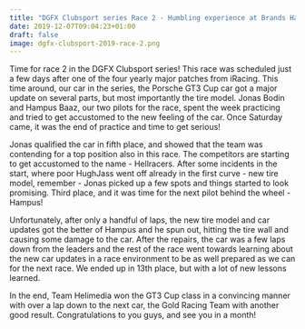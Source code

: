 ```yaml
---
title: "DGFX Clubsport series Race 2 - Humbling experience at Brands Hatch"
date: 2019-12-07T09:04:23+01:00
draft: false
image: dgfx-clubsport-2019-race-2.png
---
```



Time for race 2 in the DGFX Clubsport series! This race was scheduled just a few days after one of the four yearly major patches from iRacing. This time around, our car in the series, the Porsche GT3 Cup car got a major update on several parts, but most importantly the tire model. Jonas Bodin and Hampus Baaz, our two pilots for the race, spent the week practicing and tried to get accustomed to the new feeling of the car. Once Saturday came, it was the end of practice and time to get serious!

Jonas qualified the car in fifth place, and showed that the team was contending for a top position also in this race. The competitors are starting to get accustomed to the name - Hellracers. After some incidents in the start, where poor HughJass went off already in the first curve - new tire model, remember - Jonas picked up a few spots and things started to look promising. Third place, and it was time for the next pilot behind the wheel - Hampus! 

Unfortunately, after only a handful of laps, the new tire model and car updates got the better of Hampus and he spun out, hitting the tire wall and causing some damage to the car. After the repairs, the car was a few laps down from the leaders and the rest of the race went towards learning about the new car updates in a race environment to be as well prepared as we can for the next race. We ended up in 13th place, but with a lot of new lessons learned.

In the end, Team Helimedia won the GT3 Cup class in a convincing manner with over a lap down to the next car, the Gold Racing Team with another good result. Congratulations to you guys, and see you in a month!


